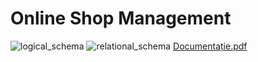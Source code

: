 # Online Shop Management

 
![logical_schema](https://user-images.githubusercontent.com/101983479/236171595-fcd47fac-d08d-420c-ab21-ec5c7613d44b.png)
![relational_schema](https://user-images.githubusercontent.com/101983479/236171638-623f9a88-d715-4940-882a-20cf01593f72.png)
[Documentație.pdf](https://github.com/aeerdna01/OnlineShopManagement/files/11396198/Documenta.ie.pdf)
